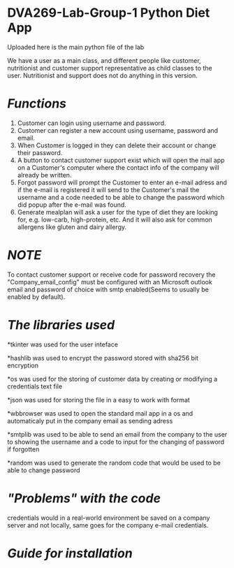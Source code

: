 # DVA269-Lab-Group-1 Python Diet App

Uploaded here is the main python file of the lab

We have a user as a main class, and different people like customer, nutritionist and customer support representative as child classes to the user. Nutritionist and support does not do anything in this version.

# **_Functions_**
1. Customer can login using username and password.
2. Customer can register a new account using username, password and email.
3. When Customer is logged in they can delete their account or change their password.
4. A button to contact customer support exist which will open the mail app on a Customer's computer where the contact info of the company will already be written.
5. Forgot password will prompt the Customer to enter an e-mail adress and if the e-mail is registered it will send to the Customer's mail the username and a code needed to be able to change the password which did popup after the e-mail was found.
6. Generate mealplan will ask a user for the type of diet they are looking for, e.g. low-carb, high-protein, etc. And it will also ask for common allergens like gluten and dairy allergy.

# **_NOTE_**
To contact customer support or receive code for password recovery the "Company_email_config" must be configured with an Microsoft outlook email and password of choice with smtp enabled(Seems to usually be enabled by default). 

# **_The libraries used_**

*tkinter was used for the user inteface

*hashlib was used to encrypt the password stored with sha256 bit encryption

*os was used for the storing of customer data by creating or modifying a credentials text file

*json was used for storing the file in a easy to work with format

*wbbrowser was used to open the standard mail app in a os and automaticaly put in the company email as sending adress

*smtplib was used to be able to send an email from the company to the user to showing the username and a code to input for the changing of password if forgotten

*random was used to generate the random code that would be used to be able to change password

# **_"Problems" with the code_**
credentials would in a real-world environment be saved on a company server and not locally, same goes for the company e-mail credentials.

# **_Guide for installation_**


